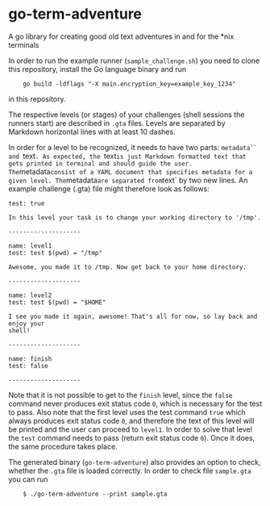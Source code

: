 # go-term-adventure

A go library for creating good old text adventures in and for the *nix terminals

In order to run the example runner (`sample_challenge.sh`) you need to clone
this repository, install the Go language binary and run

        go build -ldflags "-X main.encryption_key=example_key_1234"

in this repository.

The respective levels (or stages) of your challenges (shell sessions the
runners start) are described in `.gta` files. Levels are separated by Markdown
horizontal lines with at least 10 dashes.

In order for a level to be recognized, it needs to have two parts: `metadata``
and `text`. As expected, the `text` is just Markdown formatted text that gets
printed in terminal and should guide the user. The `metadata` consist of a YAML
document that specifies metadata for a given level. The `metadata` are
separated from `text` by two new lines. An example challenge (.gta) file might
therefore look as follows:

```
test: true

In this level your task is to change your working directory to '/tmp'.

--------------------

name: level1
test: test $(pwd) = "/tmp"

Awesome, you made it to /tmp. Now get back to your home directory.

--------------------

name: level2
test: test $(pwd) = "$HOME"

I see you made it again, awesome! That's all for now, so lay back and enjoy your
shell!

--------------------

name: finish
test: false

--------------------

```

Note that it is not possible to get to the `finish` level, since the `false`
command never produces exit status code `0`, which is necessary for the test to
pass. Also note that the first level uses the test command `true` which always
produces exit status code `0`, and therefore the text of this level will be
printed and the user can proceed to `level1`. In order to solve that level the
`test` command needs to pass (return exit status code `0`). Once it does, the
same procedure takes place.

The generated binary (`go-term-adventure`) also provides an option to check,
whether the `.gta` file is loaded correctly. In order to check file
`sample.gta` you can run

        $ ./go-term-adventure --print sample.gta
